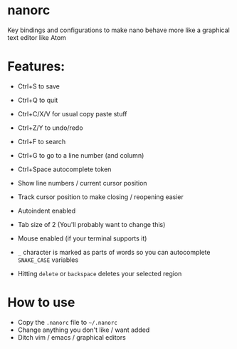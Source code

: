 # nanorc
Key bindings and configurations to make nano behave more like a graphical text editor like Atom

# Features:

- Ctrl+S to save
- Ctrl+Q to quit
- Ctrl+C/X/V for usual copy paste stuff
- Ctrl+Z/Y to undo/redo
- Ctrl+F to search
- Ctrl+G to go to a line number (and column)
- Ctrl+Space autocomplete token

- Show line numbers / current cursor position
- Track cursor position to make closing / reopening easier
- Autoindent enabled
- Tab size of 2 (You'll probably want to change this)
- Mouse enabled (if your terminal supports it)
- `_` character is marked as parts of words so you can autocomplete `SNAKE_CASE` variables
- Hitting `delete` or `backspace` deletes your selected region

# How to use

- Copy the `.nanorc` file to `~/.nanorc`
- Change anything you don't like / want added
- Ditch vim / emacs / graphical editors
